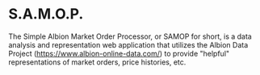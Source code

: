 # S.A.M.O.P.
The Simple Albion Market Order Processor, or SAMOP for short, is a data analysis and representation web application that
utilizes the Albion Data Project (https://www.albion-online-data.com/) to provide "helpful" representations of market 
orders, price histories, etc.
